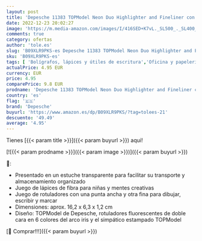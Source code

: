 ```yaml
---
layout: post
title: 'Depesche 11383 TOPModel Neon Duo Highlighter and Fineliner con 6 Dobles Fibra en Colores Brillantes  Set de rotuladores con una Punta Fina y Otra Ancha Cada uno para Escribir y marcar  Multicolor'
date: 2022-12-23 20:02:27
image: 'https://m.media-amazon.com/images/I/416SED+K7vL._SL500_._SL400_.jpg'
comments: true
category: ofertas
author: 'tole.es'
slug: 'B09XLR9PKS-es Depesche 11383 TOPModel Neon Duo Highlighter and Fineliner...'
sku: 'B09XLR9PKS-es'
tags: [ 'Bolígrafos, lápices y útiles de escritura','Oficina y papelería','Rotuladores y subrayadores','Subrayadores','depesche','rotuladores','🇪🇸', ]
actualPrice: 4.95 EUR
currency: EUR
price: 4.95
comparePrice: 9.8 EUR
prodname: 'Depesche 11383 TOPModel Neon Duo Highlighter and Fineliner con 6 Dobles Fibra en Colores Brillantes  Set de rotuladores con una Punta Fina y Otra Ancha Cada uno para Escribir y marcar  Multicolor'
country: 'es'
flag: '🇪🇸'
brand: 'Depesche'
buyurl: 'https://www.amazon.es/dp/B09XLR9PKS/?tag=tolees-21'
descuento: '49.49'
average: '4.95'
---
```


Tienes [{{< param title >}}]({{< param buyurl >}}) aqui!

[![{{< param prodname >}}]({{< param image >}})]({{< param buyurl >}})

🔎:

- Presentado en un estuche transparente para facilitar su transporte y almacenamiento organizado
- Juego de lápices de fibra para niñas y mentes creativas
- Juego de rotuladores con una punta ancha y otra fina para dibujar, escribir y marcar
- Dimensiones: aprox. 16,2 x 6,3 x 1,2 cm
- Diseño: TOPModel de Depesche, rotuladores fluorescentes de doble cara en 6 colores del arco iris y el simpático estampado TOPModel

[🛒 Comprar!!!]({{< param buyurl >}})
